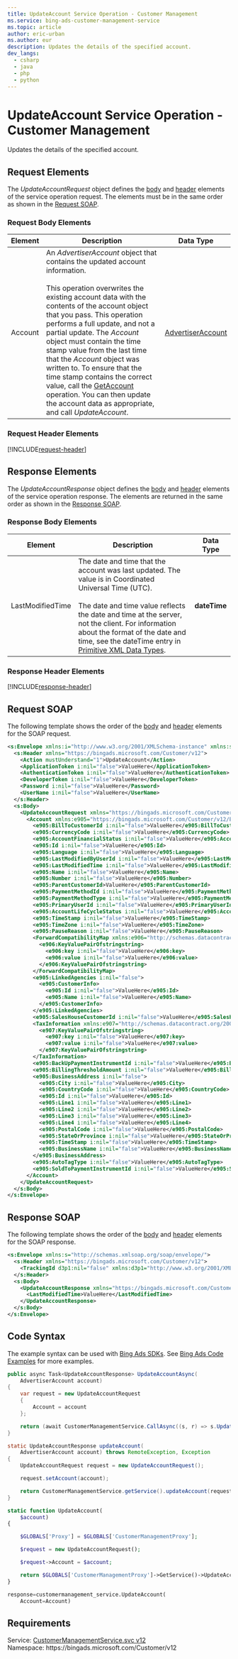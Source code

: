 ```yaml
---
title: UpdateAccount Service Operation - Customer Management
ms.service: bing-ads-customer-management-service
ms.topic: article
author: eric-urban
ms.author: eur
description: Updates the details of the specified account.
dev_langs: 
  - csharp
  - java
  - php
  - python
---
```

# UpdateAccount Service Operation - Customer Management
Updates the details of the specified account.

## <a name="request"></a>Request Elements
The *UpdateAccountRequest* object defines the [body](#request-body) and [header](#request-header) elements of the service operation request. The elements must be in the same order as shown in the [Request SOAP](#request-soap). 

### <a name="request-body"></a>Request Body Elements

|Element|Description|Data Type|
|-----------|---------------|-------------|
|<a name="account"></a>Account|An *AdvertiserAccount* object that contains the updated account information.<br /><br />This operation overwrites the existing account data with the contents of the account object that you pass. This operation performs a full update, and not a partial update. The *Account* object must contain the time stamp value from the last time that the *Account* object was written to. To ensure that the time stamp contains the correct value, call the [GetAccount](getaccount.md) operation. You can then update the account data as appropriate, and call *UpdateAccount*.|[AdvertiserAccount](advertiseraccount.md)|

### <a name="request-header"></a>Request Header Elements
[!INCLUDE[request-header](./includes/request-header.md)]

## <a name="response"></a>Response Elements
The *UpdateAccountResponse* object defines the [body](#response-body) and [header](#response-header) elements of the service operation response. The elements are returned in the same order as shown in the [Response SOAP](#response-soap).

### <a name="response-body"></a>Response Body Elements

|Element|Description|Data Type|
|-----------|---------------|-------------|
|<a name="lastmodifiedtime"></a>LastModifiedTime|The date and time that the account was last updated. The value is in Coordinated Universal Time (UTC).<br/><br/> The date and time value reflects the date and time at the server, not the client. For information about the format of the date and time, see the dateTime entry in [Primitive XML Data Types](https://go.microsoft.com/fwlink/?linkid=859198).|**dateTime**|

### <a name="response-header"></a>Response Header Elements
[!INCLUDE[response-header](./includes/response-header.md)]

## <a name="request-soap"></a>Request SOAP
The following template shows the order of the [body](#request-body) and [header](#request-header) elements for the SOAP request.

```xml
<s:Envelope xmlns:i="http://www.w3.org/2001/XMLSchema-instance" xmlns:s="http://schemas.xmlsoap.org/soap/envelope/">
  <s:Header xmlns="https://bingads.microsoft.com/Customer/v12">
    <Action mustUnderstand="1">UpdateAccount</Action>
    <ApplicationToken i:nil="false">ValueHere</ApplicationToken>
    <AuthenticationToken i:nil="false">ValueHere</AuthenticationToken>
    <DeveloperToken i:nil="false">ValueHere</DeveloperToken>
    <Password i:nil="false">ValueHere</Password>
    <UserName i:nil="false">ValueHere</UserName>
  </s:Header>
  <s:Body>
    <UpdateAccountRequest xmlns="https://bingads.microsoft.com/Customer/v12">
      <Account xmlns:e905="https://bingads.microsoft.com/Customer/v12/Entities" i:nil="false">
        <e905:BillToCustomerId i:nil="false">ValueHere</e905:BillToCustomerId>
        <e905:CurrencyCode i:nil="false">ValueHere</e905:CurrencyCode>
        <e905:AccountFinancialStatus i:nil="false">ValueHere</e905:AccountFinancialStatus>
        <e905:Id i:nil="false">ValueHere</e905:Id>
        <e905:Language i:nil="false">ValueHere</e905:Language>
        <e905:LastModifiedByUserId i:nil="false">ValueHere</e905:LastModifiedByUserId>
        <e905:LastModifiedTime i:nil="false">ValueHere</e905:LastModifiedTime>
        <e905:Name i:nil="false">ValueHere</e905:Name>
        <e905:Number i:nil="false">ValueHere</e905:Number>
        <e905:ParentCustomerId>ValueHere</e905:ParentCustomerId>
        <e905:PaymentMethodId i:nil="false">ValueHere</e905:PaymentMethodId>
        <e905:PaymentMethodType i:nil="false">ValueHere</e905:PaymentMethodType>
        <e905:PrimaryUserId i:nil="false">ValueHere</e905:PrimaryUserId>
        <e905:AccountLifeCycleStatus i:nil="false">ValueHere</e905:AccountLifeCycleStatus>
        <e905:TimeStamp i:nil="false">ValueHere</e905:TimeStamp>
        <e905:TimeZone i:nil="false">ValueHere</e905:TimeZone>
        <e905:PauseReason i:nil="false">ValueHere</e905:PauseReason>
        <ForwardCompatibilityMap xmlns:e906="http://schemas.datacontract.org/2004/07/System.Collections.Generic" i:nil="false">
          <e906:KeyValuePairOfstringstring>
            <e906:key i:nil="false">ValueHere</e906:key>
            <e906:value i:nil="false">ValueHere</e906:value>
          </e906:KeyValuePairOfstringstring>
        </ForwardCompatibilityMap>
        <e905:LinkedAgencies i:nil="false">
          <e905:CustomerInfo>
            <e905:Id i:nil="false">ValueHere</e905:Id>
            <e905:Name i:nil="false">ValueHere</e905:Name>
          </e905:CustomerInfo>
        </e905:LinkedAgencies>
        <e905:SalesHouseCustomerId i:nil="false">ValueHere</e905:SalesHouseCustomerId>
        <TaxInformation xmlns:e907="http://schemas.datacontract.org/2004/07/System.Collections.Generic" i:nil="false">
          <e907:KeyValuePairOfstringstring>
            <e907:key i:nil="false">ValueHere</e907:key>
            <e907:value i:nil="false">ValueHere</e907:value>
          </e907:KeyValuePairOfstringstring>
        </TaxInformation>
        <e905:BackUpPaymentInstrumentId i:nil="false">ValueHere</e905:BackUpPaymentInstrumentId>
        <e905:BillingThresholdAmount i:nil="false">ValueHere</e905:BillingThresholdAmount>
        <e905:BusinessAddress i:nil="false">
          <e905:City i:nil="false">ValueHere</e905:City>
          <e905:CountryCode i:nil="false">ValueHere</e905:CountryCode>
          <e905:Id i:nil="false">ValueHere</e905:Id>
          <e905:Line1 i:nil="false">ValueHere</e905:Line1>
          <e905:Line2 i:nil="false">ValueHere</e905:Line2>
          <e905:Line3 i:nil="false">ValueHere</e905:Line3>
          <e905:Line4 i:nil="false">ValueHere</e905:Line4>
          <e905:PostalCode i:nil="false">ValueHere</e905:PostalCode>
          <e905:StateOrProvince i:nil="false">ValueHere</e905:StateOrProvince>
          <e905:TimeStamp i:nil="false">ValueHere</e905:TimeStamp>
          <e905:BusinessName i:nil="false">ValueHere</e905:BusinessName>
        </e905:BusinessAddress>
        <e905:AutoTagType i:nil="false">ValueHere</e905:AutoTagType>
        <e905:SoldToPaymentInstrumentId i:nil="false">ValueHere</e905:SoldToPaymentInstrumentId>
      </Account>
    </UpdateAccountRequest>
  </s:Body>
</s:Envelope>
```

## <a name="response-soap"></a>Response SOAP
The following template shows the order of the [body](#response-body) and [header](#response-header) elements for the SOAP response.

```xml
<s:Envelope xmlns:s="http://schemas.xmlsoap.org/soap/envelope/">
  <s:Header xmlns="https://bingads.microsoft.com/Customer/v12">
    <TrackingId d3p1:nil="false" xmlns:d3p1="http://www.w3.org/2001/XMLSchema-instance">ValueHere</TrackingId>
  </s:Header>
  <s:Body>
    <UpdateAccountResponse xmlns="https://bingads.microsoft.com/Customer/v12">
      <LastModifiedTime>ValueHere</LastModifiedTime>
    </UpdateAccountResponse>
  </s:Body>
</s:Envelope>
```

## <a name="example"></a>Code Syntax
The example syntax can be used with [Bing Ads SDKs](../guides/client-libraries.md). See [Bing Ads Code Examples](../guides/code-examples.md) for more examples.
```csharp
public async Task<UpdateAccountResponse> UpdateAccountAsync(
	AdvertiserAccount account)
{
	var request = new UpdateAccountRequest
	{
		Account = account
	};

	return (await CustomerManagementService.CallAsync((s, r) => s.UpdateAccountAsync(r), request));
}
```
```java
static UpdateAccountResponse updateAccount(
	AdvertiserAccount account) throws RemoteException, Exception
{
	UpdateAccountRequest request = new UpdateAccountRequest();

	request.setAccount(account);

	return CustomerManagementService.getService().updateAccount(request);
}
```
```php
static function UpdateAccount(
	$account)
{

	$GLOBALS['Proxy'] = $GLOBALS['CustomerManagementProxy'];

	$request = new UpdateAccountRequest();

	$request->Account = $account;

	return $GLOBALS['CustomerManagementProxy']->GetService()->UpdateAccount($request);
}
```
```python
response=customermanagement_service.UpdateAccount(
	Account=Account)
```

## Requirements
Service: [CustomerManagementService.svc v12](https://clientcenter.api.bingads.microsoft.com/Api/CustomerManagement/v12/CustomerManagementService.svc)  
Namespace: https\://bingads.microsoft.com/Customer/v12  

